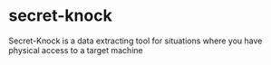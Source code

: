 # secret-knock
Secret-Knock is a data extracting tool for situations where you have physical access to a target machine
